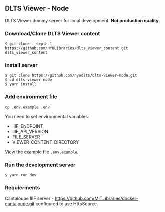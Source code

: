 ## DLTS Viewer - Node

DLTS Viewer dummy server for local development. **Not production quality**.

### Download/Clone DLTS Viewer content

```
$ git clone --depth 1 https://github.com/NYULibraries/dlts_viewer_content.git dlts_viewer_content
```

### Install server

``` 
$ git clone https://github.com/nyudlts/dlts-viewer-node.git
$ cd dlts-viewer-node
$ yarn install
```

### Add environment file

``` 
cp .env.example .env
```

You need to set environmental variables:

- IIIF_ENDPOINT
- IIIF_API_VERSION
- FILE_SERVER
- VIEWER_CONTENT_DIRECTORY

View the example file `.env.example`.

### Run the development server
```
$ yarn run dev
```

### Requierments 

Cantaloupe IIIF server - https://github.com/MITLibraries/docker-cantaloupe.git configured to use HttpSource.
